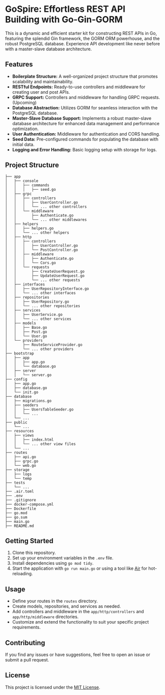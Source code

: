 # GoSpire: Effortless REST API Building with Go-Gin-GORM
This is a dynamic and efficient starter kit for constructing REST APIs in Go, featuring the splendid Gin framework, the GORM ORM powerhouse, and the robust PostgreSQL database. Experience API development like never before with a master-slave database architecture.

## Features

-   **Boilerplate Structure:** A well-organized project structure that promotes scalability and maintainability.
-   **RESTful Endpoints:** Ready-to-use controllers and middleware for creating user and post APIs.
-   **GRPC Support:** Controllers and middleware for handling GRPC requests. (Upcoming)
-   **Database Abstraction:** Utilizes GORM for seamless interaction with the PostgreSQL database.
-   **Master-Slave Database Support:** Implements a robust master-slave database architecture for enhanced data management and performance optimization.
-   **User Authentication:** Middleware for authentication and CORS handling.
-   **Seed Data:** Pre-configured commands for populating the database with initial data.
-   **Logging and Error Handling:** Basic logging setup with storage for logs.

## Project Structure

```
├── app
│   ├── console
│   │   ├── commands
│   │   │   ├── seed.go
│   ├── grpc
│   │   ├── controllers
│   │   │   ├── UserController.go
│   │   │   └── ... other controllers
│   │   └── middleware
│   │       ├── Authenticate.go
│   │       └── ... other middlewares
│   ├── helpers
│   │   ├── helpers.go
│   │   └── ... other helpers
│   ├── http
│   │   ├── controllers
│   │   │   ├── UserController.go
│   │   │   └── PostController.go
│   │   ├── middleware
│   │   │   ├── Authenticate.go
│   │   │   └── Cors.go
│   │   └── requests
│   │       ├── CreateUserRequest.go
│   │       ├── UpdateUserRequest.go
│   │       └── ... other requests
│   ├── interfaces
│   │   ├── UserRepositoryInterface.go
│   │   └── ... other interfaces
│   ├── repositories
│   │   ├── UserRepository.go
│   │   └── ... other repositories
│   ├── services
│   │   ├── UserService.go
│   │   └── ... other services
│   ├── models
│   │   ├── Base.go
│   │   ├── Post.go
│   │   └── User.go
│   └── providers
│       ├── RouteServiceProvider.go
│       └── ... other providers
├── bootstrap
│   ├── app
│   │   ├── app.go
│   │   └── database.go
│   ├── server
│   │   └── server.go
├── config
│   ├── app.go
│   ├── database.go
│   └── init.go
├── database
│   ├── migrations.go
│   ├── seeders
│   │   ├── UsersTableSeeder.go
│   │   └── ...
│   └── ...
├── public
│   └── ...
├── resources
│   ├── views
│   │   ├── index.html
│   │   └── ... other view files
│   └── ...
├── routes
│   ├── api.go
│   ├── grpc.go
│   └── web.go
├── storage
│   ├── logs
│   └── temp
├── tests
│   └── ...
├── .air.toml
├── .env
├── .gitignore
├── docker-compose.yml
├── Dockerfile
├── go.mod
├── go.sum
├── main.go
├── README.md
```
## Getting Started

1.  Clone this repository.
2.  Set up your environment variables in the `.env` file.
3.  Install dependencies using `go mod tidy`.
4.  Start the application with `go run main.go` or using a tool like [Air](https://github.com/cosmtrek/air) for hot-reloading.

## Usage

-   Define your routes in the `routes` directory.
-   Create models, repositories, and services as needed.
-   Add controllers and middleware in the `app/http/controllers` and `app/http/middleware` directories.
-   Customize and extend the functionality to suit your specific project requirements.


## Contributing

If you find any issues or have suggestions, feel free to open an issue or submit a pull request.

## License

This project is licensed under the [MIT License](https://chat.openai.com/c/LICENSE).
